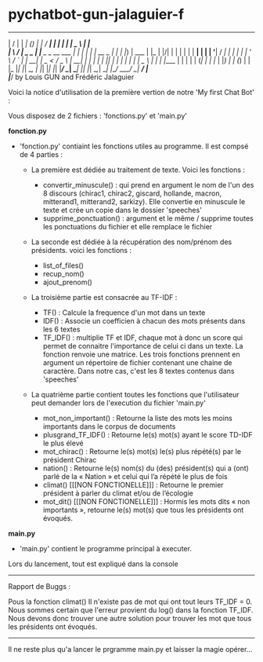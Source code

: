 # pychatbot-gun-jalaguier-f

  __  __             ______   _                _        _____   _               _       ____            _   
 |  \/  |           |  ____| (_)              | |      / ____| | |             | |     |  _ \          | |  
 | \  / |  _   _    | |__     _   _ __   ___  | |_    | |      | |__     __ _  | |_    | |_) |   ___   | |_ 
 | |\/| | | | | |   |  __|   | | | '__| / __| | __|   | |      | '_ \   / _` | | __|   |  _ <   / _ \  | __|
 | |  | | | |_| |   | |      | | | |    \__ \ | |_    | |____  | | | | | (_| | | |_    | |_) | | (_) | | |_ 
 |_|  |_|  \__, |   |_|      |_| |_|    |___/  \__|    \_____| |_| |_|  \__,_|  \__|   |____/   \___/   \__|
            __/ |                                                                                           
           |___/                                                                                            by Louis GUN and Frédéric Jalaguier


Voici la notice d'utilisation de la première vertion de notre 'My first Chat Bot' :

Vous disposez de 2 fichiers : 'fonctions.py' et 'main.py' 


________________________________fonction.py________________________________

- 'fonction.py' contiaint les fonctions utiles au programme. Il est compsé de 4 parties :

	- La première est dédiée au traitement de texte. Voici les fonctions :

		- convertir_minuscule() : qui prend en argument le nom de l'un des 8 discours (chirac1, chirac2, giscard, hollande, macron, mitterand1, mitterand2, sarkizy). Elle convertie en minuscule le texte et crée un copie dans le dossier 'speeches'
		- supprime_ponctuation() : argument et le même / supprime toutes les ponctuations du fichier et elle remplace le fichier

	- La seconde est dédiée à la récupération des nom/prénom des présidents. voici les fonctions :
		- list_of_files()
		- recup_nom()
		- ajout_prenom()

	- La troisième partie est consacrée au TF-IDF :
		- TF() : Calcule la frequence d'un mot dans un texte 
		- IDF() : Associe un coefficien à chacun des mots présents dans les 6 textes
		- TF_IDF() : multiplie TF et IDF, chaque mot à donc un score qui permet de connaitre l'importance de celui ci dans un texte. La fonction renvoie une matrice.
		Les trois fonctions prennent en argument un répertoire de fichier contenant une chaine de caractère. Dans notre cas, c'est les 8 textes contenus dans 'speeches'

	- La quatrième partie contient toutes les fonctions que l'utilisateur peut demander lors de l'execution du fichier 'main.py'
		- mot_non_important() : Retourne la liste des mots les moins importants dans le corpus de documents
		- plusgrand_TF_IDF() : Retourne le(s) mot(s) ayant le score TD-IDF le plus élevé
		- mot_chirac() : Retourne le(s) mot(s) le(s) plus répété(s) par le président Chirac
		- nation() : Retourne le(s) nom(s) du (des) président(s) qui a (ont) parlé de la « Nation » et celui qui l’a répété le plus de fois
		- climat() [[[NON FONCTIONELLE]]]  : Retourne le premier président à parler du climat et/ou de l’écologie
		- mot_dit() [[[NON FONCTIONELLE]]]  : Hormis les mots dits « non importants », retourne le(s) mot(s) que tous les présidents ont évoqués.



________________________________main.py________________________________

- 'main.py' contient le programme principal à executer.

Lors du lancement, tout est expliqué dans la console 



______________________________________________________________________________________________________________________________________________

Rapport de Buggs : 

Pous la fonction climat() Il n'existe pas de mot qui ont tout leurs TF_IDF = 0. Nous sommes certain que l'erreur provient du log() dans la fonction TF_IDF. Nous devons donc trouver une autre solution pour trouver les mot que tous les présidents ont évoqués.


______________________________________________________________________________________________________________________________________________

Il ne reste plus qu'a lancer le prgramme main.py et laisser la magie opérer...